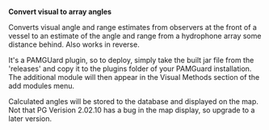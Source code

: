 **Convert visual to array angles**

Converts visual angle and range estimates from observers at the front of a vessel to an estimate of the angle and range from a hydrophone array some distance behind. 
Also works in reverse. 

It's a PAMGUard plugin, so to deploy, simply take the built jar file from the 'releases' and copy it to the plugins folder of your PAMGuard installation. 
The additional module will then appear in the Visual Methods section of the add modules menu. 

Calculated angles will be stored to the database and displayed on the map. Not that PG Verision 2.02.10 has a bug in the map display, so upgrade to a later version. 
